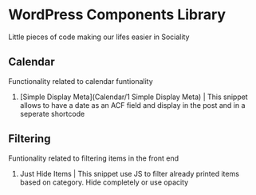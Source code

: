 # WordPress Components Library
Little pieces of code making our lifes easier in Sociality

## Calendar
Functionality related to calendar funtionality

1. [Simple Display Meta](Calendar/1 Simple Display Meta) | This snippet allows to have a date as an ACF field and display in the post and in a seperate shortcode

## Filtering
Funtionality related to filtering items in the front end

1. Just Hide Items  | This snippet use JS to filter already printed items based on category. Hide completely or use opacity

